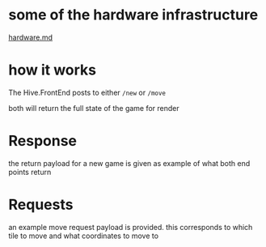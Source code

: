 # some of the hardware infrastructure

[hardware.md](hardware.md)

# how it works

The Hive.FrontEnd posts to either `/new` or `/move`

both will return the full state of the game for render

# Response

the return payload for a new game is given as example of what both end points return

# Requests

an example move request payload is provided. this corresponds to which tile to move and what coordinates to move to
